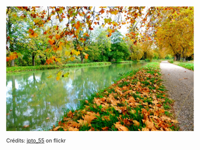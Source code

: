 ![Louna](/images/2022-02-15.jpg)

Crédits: [jpto_55](https://www.flickr.com/people/jpto_55/) on flickr